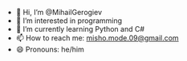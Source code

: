 - 👋 Hi, I’m @MihailGerogiev
- 👀 I’m interested in programming
- 🌱 I’m currently learning Python and C#
- 📫 How to reach me: misho.mode.09@gmail.com
- 😄 Pronouns: he/him

<!---
MihailGerogiev/MihailGerogiev is a ✨ special ✨ repository because its `README.md` (this file) appears on your GitHub profile.
You can click the Preview link to take a look at your changes.
--->
